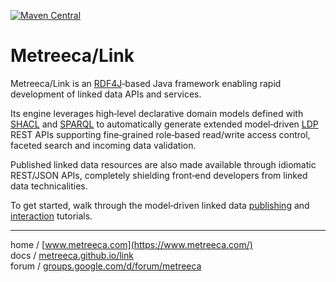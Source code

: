 
[![Maven Central](https://img.shields.io/maven-central/v/com.metreeca/link.svg)](https://search.maven.org/search?q=com.metreeca)

# Metreeca/Link

Metreeca/Link is an [RDF4J](http://rdf4j.org)‑based Java framework enabling rapid development of linked data APIs and services.

Its engine leverages high‑level declarative domain models defined with [SHACL](https://www.w3.org/TR/shacl/) and [SPARQL](https://www.w3.org/TR/sparql11-overview/) to automatically generate extended model‑driven [LDP](https://www.w3.org/TR/ldp-primer/) REST APIs supporting fine‑grained role‑based read/write access control, faceted search and incoming data validation.

Published linked data resources are also made available through idiomatic REST/JSON APIs, completely shielding front‑end developers from linked data technicalities.

To get started, walk through the model‑driven linked data [publishing](https://metreeca.github.io/link/latest/tutorials/linked-data-publishing) and [interaction](https://metreeca.github.io/link/latest/tutorials/linked-data-interaction) tutorials.

---

home / [www.metreeca.com](https://www.metreeca.com/)  
docs / [metreeca.github.io/link](https://metreeca.github.io/link)  
forum / [groups.google.com/d/forum/metreeca](https://groups.google.com/d/forum/metreeca)
